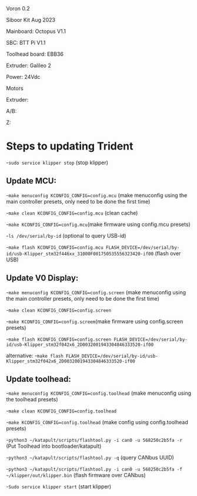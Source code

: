 Voron 0.2 

Siboor Kit Aug 2023

Mainboard: Octopus V1.1 

SBC: BTT Pi V1.1

Toolhead board: EBB36

Extruder: Galileo 2

Power: 24Vdc

Motors

Extruder:

A/B:

Z:

# Steps to updating Trident

-`sudo service klipper stop` (stop klipper)

## Update MCU:

-`make menuconfig KCONFIG_CONFIG=config.mcu` (make menuconfig using the main controller presets, only need to be done the first time)

-`make clean KCONFIG_CONFIG=config.mcu` (clean cache)

-`make KCONFIG_CONFIG=config.mcu`(make firmware using config.mcu presets)

-`ls /dev/serial/by-id` (optional to query USB-id)

-`make flash KCONFIG_CONFIG=config.mcu FLASH_DEVICE=/dev/serial/by-id/usb-Klipper_stm32f446xx_31000F001750535556323420-if00` (flash over USB)

## Update V0 Display:

-`make menuconfig KCONFIG_CONFIG=config.screen` (make menuconfig using the main controller presets, only need to be done the first time)

-`make clean KCONFIG_CONFIG=config.screen`

-`make KCONFIG_CONFIG=config.screem`(make firmware using config.screen presets)

-`make flash KCONFIG_CONFIG=config.screen FLASH_DEVICE=/dev/serial/by-id/usb-Klipper_stm32f042x6_2D0032001943304846333520-if00`

alternative:
-`make flash FLASH_DEVICE=/dev/serial/by-id/usb-Klipper_stm32f042x6_2D0032001943304846333520-if00`

## Update toolhead:

-`make menuconfig KCONFIG_CONFIG=config.toolhead` (make menuconfig using the toolhead presets)

-`make clean KCONFIG_CONFIG=config.toolhead`

-`make KCONFIG_CONFIG=config.toolhead` (make config using config.toolhead presets)

-`python3 ~/katapult/scripts/flashtool.py -i can0 -u 568250c2b5fa -r` (Put Toolhead into bootloader/katapult)

-`python3 ~/katapult/scripts/flashtool.py -q` (query CANbus UUID)

-`python3 ~/katapult/scripts/flashtool.py -i can0 -u 568250c2b5fa -f ~/klipper/out/klipper.bin` (flash firmware over CANbus)

-`Sudo service klipper start` (start klipper)
